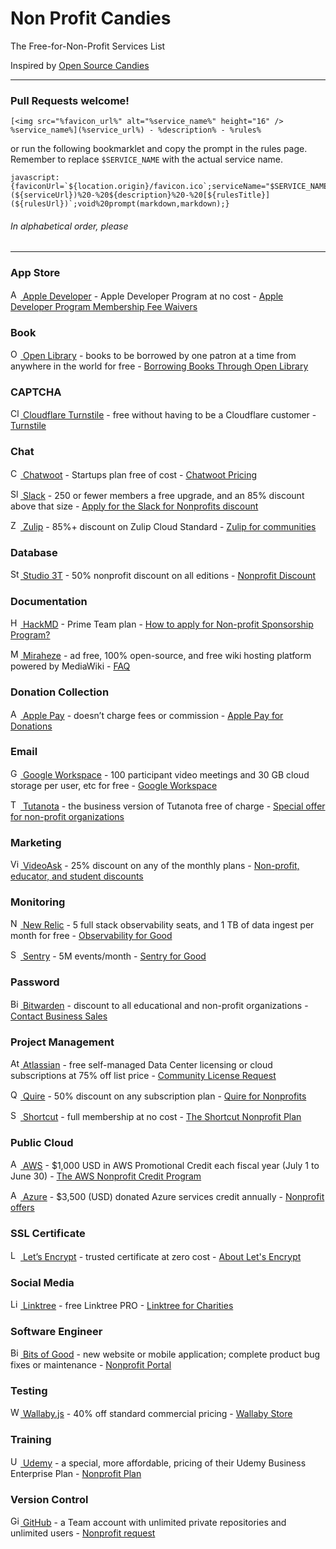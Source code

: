 # Non Profit Candies

The Free-for-Non-Profit Services List

Inspired by [Open Source Candies](https://github.com/velikanov/opensource-candies "velikanov/opensource-candies: Free stuff for open source projects")

---

### Pull Requests welcome!

```
[<img src="%favicon_url%" alt="%service_name%" height="16" /> %service_name%](%service_url%) - %description% - %rules%
```

or run the following bookmarklet and copy the prompt in the rules page. Remember to replace `$SERVICE_NAME` with the actual service name.

```
javascript:{faviconUrl=`${location.origin}/favicon.ico`;serviceName="$SERVICE_NAME";serviceUrl=`${location.origin}/`;description=String(getSelection());rulesTitle=document.title;rulesUrl=String(location);markdown=`[<img%20src="${faviconUrl}"%20alt="${serviceName}"%20height="16"%20/>%20${serviceName}](${serviceUrl})%20-%20${description}%20-%20[${rulesTitle}](${rulesUrl})`;void%20prompt(markdown,markdown);}
```

###### In alphabetical order, please

---

### App Store

[<img src="https://developer.apple.com/favicon.ico" alt="Apple Developer" height="16" /> Apple Developer](https://developer.apple.com/) - Apple Developer Program at no cost - [Apple Developer Program Membership Fee Waivers](https://developer.apple.com/support/membership-fee-waiver/)

### Book

[<img src="https://openlibrary.org/favicon.ico" alt="Open Library" height="16" /> Open Library](https://openlibrary.org/) - books to be borrowed by one patron at a time from anywhere in the world for free - [Borrowing Books Through Open Library](https://openlibrary.org/help/faq/borrow)

### CAPTCHA

[<img src="https://www.cloudflare.com/favicon.ico" alt="Cloudflare Turnstile" height="16" /> Cloudflare Turnstile](https://www.cloudflare.com/) - free without having to be a Cloudflare customer - [Turnstile](https://www.cloudflare.com/lp/turnstile/)

### Chat

[<img src="https://www.chatwoot.com/favicon/favicon-16x16.png" alt="Chatwoot" height="16" /> Chatwoot](https://www.chatwoot.com/) - Startups plan free of cost - [Chatwoot Pricing](https://www.chatwoot.com/pricing/)

[<img src="https://slack.com/favicon.ico" alt="Slack" height="16" /> Slack](https://slack.com/) - 250 or fewer members a free upgrade, and an 85% discount above that size - [Apply for the Slack for Nonprofits discount](https://slack.com/help/articles/204368833-Apply-for-the-Slack-for-Nonprofits-discount)

[<img src="https://zulip.com/static/images/favicon.svg?v=4" alt="Zulip" height="16" /> Zulip](https://zulip.com/) - 85%+ discount on Zulip Cloud Standard - [Zulip for communities](https://zulip.com/for/communities/)

### Database

[<img src="https://studio3t.com/favicon.ico" alt="Studio 3T" height="16" /> Studio 3T](https://studio3t.com/) - 50% nonprofit discount on all editions - [Nonprofit Discount](https://studio3t.com/discount/nonprofit/)

### Documentation

[<img src="view-source:https://hackmd.io/favicon.png" alt="HackMD" height="16" /> HackMD](https://hackmd.io/) - Prime Team plan - [How to apply for Non-profit Sponsorship Program?](https://hackmd.io/@docs/NPOplan)

[<img src="https://miraheze.org/favicon.ico" alt="Miraheze" height="16" /> Miraheze](https://miraheze.org/) - ad free, 100% open-source, and free wiki hosting platform powered by MediaWiki - [FAQ](https://meta.miraheze.org/wiki/FAQ)

### Donation Collection

[<img src="https://developer.apple.com/favicon.ico" alt="Apple Pay" height="16" /> Apple Pay](https://developer.apple.com/apple-pay/) - doesn’t charge fees or commission - [Apple Pay for Donations](https://developer.apple.com/apple-pay/nonprofits/)

### Email

[<img src="https://storage.googleapis.com/operating-anagram-8280/favicon-16x16.png" alt="Google Workspace" height="16" /> Google Workspace](https://workspace.google.com/) - 100 participant video meetings and 30 GB cloud storage per user, etc for free - [Google Workspace](https://www.google.com/nonprofits/offerings/workspace/#!%23workspace-pricing)

[<img src="https://tutanota.com/resources/favicon/logo-favicon-152.png" alt="Tutanota" height="16" /> Tutanota](https://tutanota.com/) - the business version of Tutanota free of charge - [Special offer for non-profit organizations](https://tutanota.com/blog/posts/secure-email-for-non-profit/)

### Marketing

[<img src="https://videoask.zendesk.com/favicon.ico" alt="VideoAsk" height="16" /> VideoAsk](https://www.videoask.com/) - 25% discount on any of the monthly plans - [Non-profit, educator, and student discounts](https://videoask.zendesk.com/hc/en-us/articles/4406088152852-Non-profit-educator-and-student-discounts-at-VideoAsk)

### Monitoring

[<img src="https://newrelic.com/favicon.ico" alt="New Relic" height="16" /> New Relic](https://newrelic.com/) - 5 full stack observability seats, and 1 TB of data ingest per month for free - [Observability for Good](https://newrelic.com/social-impact/signup)

[<img src="https://www.sentry.dev/_assets2/favicon.ico" alt="Sentry" height="16" /> Sentry](https://sentry.io/) - 5M events/month - [Sentry for Good](https://sentry.io/for/good/)

### Password

[<img src="https://bitwarden.com/favicon.ico" alt="Bitwarden" height="16" /> Bitwarden](https://bitwarden.com/) - discount to all educational and non-profit organizations - [Contact Business Sales](https://bitwarden.com/contact-sales/)

### Project Management

[<img src="https://wac-cdn.atlassian.com/assets/img/favicons/atlassian/favicon.png" alt="Atlassian Jira" height="16" /> Atlassian](https://www.atlassian.com/) - free self-managed Data Center licensing or cloud subscriptions at 75% off list price - [Community License Request](https://www.atlassian.com/software/views/community-license-request)

[<img src="https://quire.io/favicon.ico" alt="Quire" height="16" /> Quire](https://shortcut.com/) - 50% discount on any subscription plan - [Quire for Nonprofits](https://quire.io/pricing/nonprofits)

[<img src="https://shortcut.com/favicon-32x32.png?v=6a11b8fc3ed40b8e0f9626bf2292fd39" alt="Shortcut" height="16" /> Shortcut](https://shortcut.com/) - full membership at no cost - [The Shortcut Nonprofit Plan](https://help.shortcut.com/hc/en-us/articles/212980543)

### Public Cloud

[<img src="https://a0.awsstatic.com/libra-css/images/site/fav/favicon.ico" alt="AWS" height="16" /> AWS](https://aws.amazon.com/) - $1,000 USD in AWS Promotional Credit each fiscal year (July 1 to June 30) - [The AWS Nonprofit Credit Program](https://aws.amazon.com/government-education/nonprofits/nonprofit-credit-program/)

[<img src="https://nonprofit.microsoft.com/favicon.ico" alt="Azure" height="16" /> Azure](https://azure.microsoft.com/) - $3,500 (USD) donated Azure services credit annually - [Nonprofit offers](https://nonprofit.microsoft.com/en-us/getting-started)

### SSL Certificate

[<img src="https://letsencrypt.org/favicon.ico" alt="Let’s Encrypt" height="16" /> Let’s Encrypt](https://letsencrypt.org/) - trusted certificate at zero cost - [About Let's Encrypt](https://letsencrypt.org/about/)

### Social Media

[<img src="https://website.linktr.ee/favicon-32x32.png" alt="Linktree" height="16" /> Linktree](https://linktr.ee/) - free Linktree PRO - [Linktree for Charities](https://linktr.ee/s/about/charities/ "Linktree for Charities | Linktree - Linktree")

### Software Engineer

[<img src="https://bog-npp-two.vercel.app/favicon.ico" alt="Bits of Good" height="16" /> Bits of Good](https://bitsofgood.org/) - new website or mobile application; complete product bug fixes or maintenance - [Nonprofit Portal](https://bog-npp-two.vercel.app/ "Nonprofit Portal")

### Testing

[<img src="https://wallabyjs.com/assets/img/favicon.ico?v=2" alt="Wallaby.js" height="16" /> Wallaby.js](https://wallabyjs.com/) - 40% off standard commercial pricing - [Wallaby Store](https://wallabyjs.com/purchase/#)

### Training

[<img src="https://www.udemy.com/staticx/udemy/images/v7/favicon.ico" alt="Udemy" height="16" /> Udemy](https://www.udemy.com/) - a special, more affordable, pricing of their Udemy Business Enterprise Plan - [Nonprofit Plan](https://business-support.udemy.com/hc/en-us/articles/115016125628-Nonprofit-Plan-FAQ)

### Version Control

[<img src="https://github.com/favicon.ico" alt="GitHub" height="16" /> GitHub](https://github.com/) - a Team account with unlimited private repositories and unlimited users - [Nonprofit request](https://support.github.com/contact/nonprofit)
